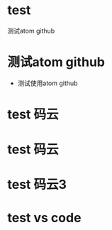 
# test
测试atom github
# 测试atom github
 - 测试使用atom github
# test 码云
# test 码云
# test 码云3
# test vs code
